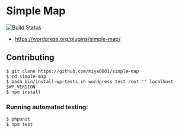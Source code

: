 # Simple Map

[![Build Status](https://travis-ci.org/miya0001/simple-map.svg?branch=2.7.0)](https://travis-ci.org/miya0001/simple-map)

* https://wordpress.org/plugins/simple-map/

## Contributing

```
$ git clone https://github.com/miya0001/simple-map
$ cd simple-map
$ bash bin/install-wp-tests.sh wordpress_test root '' localhost $WP_VERSION
$ npm install
```

### Running automated testing:

```
$ phpunit
$ npm test
```

